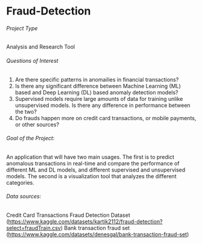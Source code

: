 # Fraud-Detection

###### Project Type
Analysis and Research Tool

###### Questions of Interest
1. Are there specific patterns in anomailies in financial transactions?
2. Is there any significant difference between Machine Learning (ML) based and Deep Learning (DL) based anomaly detection models?
3. Supervised models require large amounts of data for training unlike unsupervised models. Is there any difference in performance between the two?
4. Do frauds happen more on credit card transactions, or mobile payments, or other sources?

###### Goal of the Project:
An application that will have two main usages. The first is to predict anomalous transactions in real-time and compare the performance of different ML and DL models, and different supervised and unsupervised models. The second is a visualization tool that analyzes the different categories.

###### Data sources:
Credit Card Transactions Fraud Detection Dataset (https://www.kaggle.com/datasets/kartik2112/fraud-detection?select=fraudTrain.csv)
Bank transaction fraud set (https://www.kaggle.com/datasets/denesgal/bank-transaction-fraud-set)

